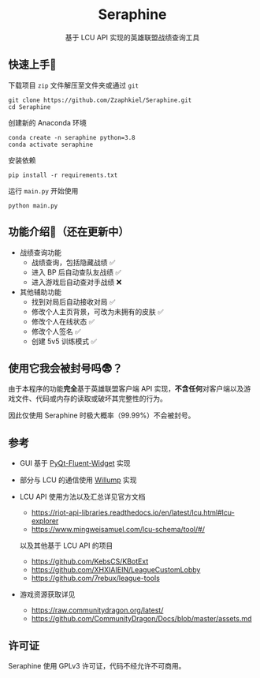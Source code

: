 <h1 align='center'>
    Seraphine
</h1>
<p align='center'>
    基于 LCU API 实现的英雄联盟战绩查询工具
</p>

## 快速上手🤗
下载项目 `zip` 文件解压至文件夹或通过 `git`
```shell
git clone https://github.com/Zzaphkiel/Seraphine.git
cd Seraphine
```
创建新的 Anaconda 环境
```shell
conda create -n seraphine python=3.8
conda activate seraphine
```
安装依赖
```shell
pip install -r requirements.txt
```
运行 `main.py` 开始使用
```shell
python main.py
```

## 功能介绍🥰（还在更新中）
- 战绩查询功能
  - 战绩查询，包括隐藏战绩 ✅
  - 进入 BP 后自动查队友战绩 ✅
  - 进入游戏后自动查对手战绩 ❌
- 其他辅助功能
  - 找到对局后自动接收对局 ✅
  - 修改个人主页背景，可改为未拥有的皮肤 ✅
  - 修改个人在线状态 ✅
  - 修改个人签名 ✅
  - 创建 5v5 训练模式 ✅

## 使用它我会被封号吗😨？
由于本程序的功能**完全**基于英雄联盟客户端 API 实现，**不含任何**对客户端以及游戏文件、代码或内存的读取或破坏其完整性的行为。

因此仅使用 Seraphine 时极大概率（99.99%）不会被封号。

## 参考
- GUI 基于 [PyQt-Fluent-Widget](https://github.com/zhiyiYo/PyQt-Fluent-Widgets) 实现
- 部分与 LCU 的通信使用 [Willump](https://github.com/elliejs/Willump) 实现
- LCU API 使用方法以及汇总详见官方文档
  - https://riot-api-libraries.readthedocs.io/en/latest/lcu.html#lcu-explorer
  - https://www.mingweisamuel.com/lcu-schema/tool/#/

  以及其他基于 LCU API 的项目
  - https://github.com/KebsCS/KBotExt
  - https://github.com/XHXIAIEIN/LeagueCustomLobby
  - https://github.com/7rebux/league-tools
- 游戏资源获取详见
  - https://raw.communitydragon.org/latest/
  - https://github.com/CommunityDragon/Docs/blob/master/assets.md


## 许可证
Seraphine 使用 GPLv3 许可证，代码不经允许不可商用。